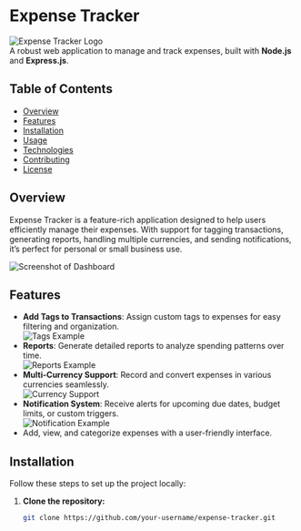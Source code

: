 
# Expense Tracker

![Expense Tracker Logo](https://www.freepik.com/icon/download/expense_3036148)  
A robust web application to manage and track expenses, built with **Node.js** and **Express.js**.

## Table of Contents
- [Overview](#overview)
- [Features](#features)
- [Installation](#installation)
- [Usage](#usage)
- [Technologies](#technologies)
- [Contributing](#contributing)
- [License](#license)

## Overview
Expense Tracker is a feature-rich application designed to help users efficiently manage their expenses. With support for tagging transactions, generating reports, handling multiple currencies, and sending notifications, it’s perfect for personal or small business use.

![Screenshot of Dashboard](https://images.unsplash.com/photo-1551288049-b11d4a0c07e1?ixlib=rb-4.0.3&auto=format&fit=crop&w=1350&q=80)

## Features
- **Add Tags to Transactions**: Assign custom tags to expenses for easy filtering and organization.  
  ![Tags Example](https://www.flaticon.com/svg/static/icons/svg/2921/2921222.svg)
- **Reports**: Generate detailed reports to analyze spending patterns over time.  
  ![Reports Example](https://images.pexels.com/photos/669615/pexels-photo-669615.jpeg?auto=compress&cs=tinysrgb&w=1260&h=750&dpr=1)
- **Multi-Currency Support**: Record and convert expenses in various currencies seamlessly.  
  ![Currency Support](https://www.freepik.com/icon/download/currency-exchange_1156328)
- **Notification System**: Receive alerts for upcoming due dates, budget limits, or custom triggers.  
  ![Notification Example](https://www.flaticon.com/svg/static/icons/svg/3602/3602145.svg)
- Add, view, and categorize expenses with a user-friendly interface.

## Installation
Follow these steps to set up the project locally:

1. **Clone the repository:**
   ```bash
   git clone https://github.com/your-username/expense-tracker.git
